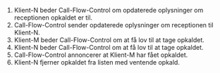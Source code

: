 1. Klient-N beder Call-Flow-Control om opdaterede oplysninger om receptionen opkaldet er til.
1. Call-Flow-Control sender opdaterede oplysninger om receptionen til Klient-N.
1. Klient-M beder Call-Flow-Control om at få lov til at tage opkaldet.
1. Klient-N beder Call-Flow-Control om at få lov til at tage opkaldet.
1. Call-Flow-Control annoncerer at Klient-M har fået opkaldet.
1. Klient-N fjerner opkaldet fra listen med ventende opkald.
